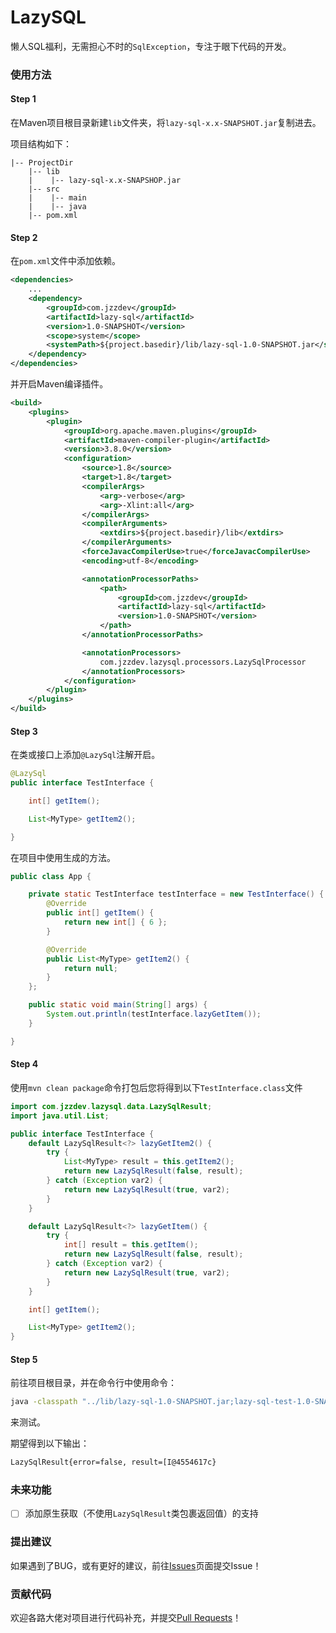 # LazySQL
懒人SQL福利，无需担心不时的```SqlException```，专注于眼下代码的开发。


### 使用方法

#### Step 1

在Maven项目根目录新建```lib```文件夹，将```lazy-sql-x.x-SNAPSHOT.jar```复制进去。

项目结构如下：

```
|-- ProjectDir
    |-- lib
    |    |-- lazy-sql-x.x-SNAPSHOP.jar
    |-- src
    |    |-- main
    |    |-- java
    |-- pom.xml
```

#### Step 2

在```pom.xml```文件中添加依赖。

```xml
<dependencies>
    ...
    <dependency>
        <groupId>com.jzzdev</groupId>
        <artifactId>lazy-sql</artifactId>
        <version>1.0-SNAPSHOT</version>
        <scope>system</scope>
        <systemPath>${project.basedir}/lib/lazy-sql-1.0-SNAPSHOT.jar</systemPath>
    </dependency>
</dependencies>
```

并开启Maven编译插件。

```xml
<build>
    <plugins>
        <plugin>
            <groupId>org.apache.maven.plugins</groupId>
            <artifactId>maven-compiler-plugin</artifactId>
            <version>3.8.0</version>
            <configuration>
                <source>1.8</source>
                <target>1.8</target>
                <compilerArgs>
                    <arg>-verbose</arg>
                    <arg>-Xlint:all</arg>
                </compilerArgs>
                <compilerArguments>
                    <extdirs>${project.basedir}/lib</extdirs>
                </compilerArguments>
                <forceJavacCompilerUse>true</forceJavacCompilerUse>
                <encoding>utf-8</encoding>

                <annotationProcessorPaths>
                    <path>
                        <groupId>com.jzzdev</groupId>
                        <artifactId>lazy-sql</artifactId>
                        <version>1.0-SNAPSHOT</version>
                    </path>
                </annotationProcessorPaths>

                <annotationProcessors>
                    com.jzzdev.lazysql.processors.LazySqlProcessor
                </annotationProcessors>
            </configuration>
        </plugin>
    </plugins>
</build>
```

#### Step 3

在类或接口上添加```@LazySql```注解开启。

```java
@LazySql
public interface TestInterface {

    int[] getItem();

    List<MyType> getItem2();

}
```

在项目中使用生成的方法。

```java
public class App {

    private static TestInterface testInterface = new TestInterface() {
        @Override
        public int[] getItem() {
            return new int[] { 6 };
        }

        @Override
        public List<MyType> getItem2() {
            return null;
        }
    };

    public static void main(String[] args) {
        System.out.println(testInterface.lazyGetItem());
    }

}
```

#### Step 4

使用```mvn clean package```命令打包后您将得到以下```TestInterface.class```文件

```java
import com.jzzdev.lazysql.data.LazySqlResult;
import java.util.List;

public interface TestInterface {
    default LazySqlResult<?> lazyGetItem2() {
        try {
            List<MyType> result = this.getItem2();
            return new LazySqlResult(false, result);
        } catch (Exception var2) {
            return new LazySqlResult(true, var2);
        }
    }

    default LazySqlResult<?> lazyGetItem() {
        try {
            int[] result = this.getItem();
            return new LazySqlResult(false, result);
        } catch (Exception var2) {
            return new LazySqlResult(true, var2);
        }
    }

    int[] getItem();

    List<MyType> getItem2();
}
```

#### Step 5

前往项目根目录，并在命令行中使用命令：

```bash
java -classpath "../lib/lazy-sql-1.0-SNAPSHOT.jar;lazy-sql-test-1.0-SNAPSHOT.jar" org.example.App
```

来测试。

期望得到以下输出：

```bash
LazySqlResult{error=false, result=[I@4554617c}
```



### 未来功能

- [ ] 添加原生获取（不使用```LazySqlResult```类包裹返回值）的支持



### 提出建议

如果遇到了BUG，或有更好的建议，前往[Issues](https://github.com/nullptrjzz/LazySQL/issues)页面提交Issue！



### 贡献代码

欢迎各路大佬对项目进行代码补充，并提交[Pull Requests](https://github.com/nullptrjzz/LazySQL/pulls)！
